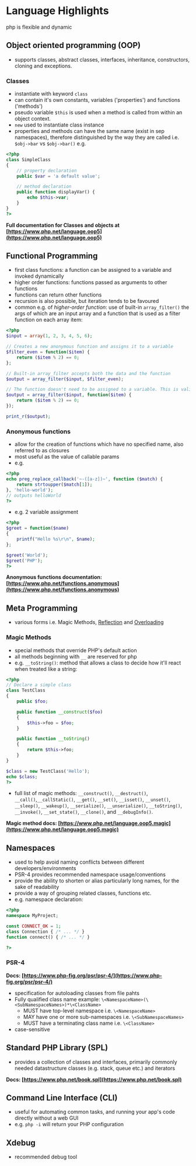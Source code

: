 <!-- Based on notes taken from php the right way https://phptherightway.com/#language_highlights -->

# Language Highlights

php is flexible and dynamic

## Object oriented programming (OOP)

- supports classes, abstract classes, interfaces, inheritance, constructors, cloning and exceptions.

### Classes

- instantiate with keyword `class`
- can contain it's own constants, variables ('properties') and functions ('methods')
- pseudo variable `$this` is used when a method is called from within an object context.
- `new` used to instantiate class instance
- properties and methods can have the same name (exist in sep namespaces), therefore distinguished by the way they are called i.e. `$obj->bar` vs `$obj->bar()`
e.g.

```php
<?php
class SimpleClass
{
    // property declaration
    public $var = 'a default value';

    // method declaration
    public function displayVar() {
        echo $this->var;
    }
}
?>
```

**Full documentation for Classes and objects at [https://www.php.net/language.oop5](https://www.php.net/language.oop5)**

## Functional Programming

- first class functions: a function can be assigned to  a variable and invoked dynamically
- higher order functions: functions passed as arguments to other functions
- functions can return other functions
- recursion is also possible, but iteration tends to be favoured
- common e.g. of *higher-order function*: use of built-in `array_filter()` the args of which are an input array and a function that is used as a filter function on each array item:

```php
<?php
$input = array(1, 2, 3, 4, 5, 6);

// Creates a new anonymous function and assigns it to a variable
$filter_even = function($item) {
    return ($item % 2) == 0;
};

// Built-in array_filter accepts both the data and the function
$output = array_filter($input, $filter_even);

// The function doesn't need to be assigned to a variable. This is valid too:
$output = array_filter($input, function($item) {
    return ($item % 2) == 0;
});

print_r($output);
```

### Anonymous functions

- allow for the creation of functions which have no specified name, also referred to as closures
- most useful as the value of callable params
- e.g.

```php
<?php
echo preg_replace_callback('~-([a-z])~', function ($match) {
    return strtoupper($match[1]);
}, 'hello-world');
// outputs helloWorld
?>
```

- e.g. 2 variable assignment

```php
<?php
$greet = function($name)
{
    printf("Hello %s\r\n", $name);
};

$greet('World');
$greet('PHP');
?>
```

**Anonymous functions documentation: [https://www.php.net/functions.anonymous](https://www.php.net/functions.anonymous)**

## Meta Programming

- various forms i.e. Magic Methods, [Reflection](https://www.php.net/intro.reflection) and [Overloading](https://www.php.net/language.oop5.overloading)

### Magic Methods

- special methods that override PHP's default action
- all methods beginning with `__` are reserved for php
- e.g. `__toString()`: method that allows a class to decide how it'll react when treated like a string:

```php
<?php
// Declare a simple class
class TestClass
{
    public $foo;

    public function __construct($foo)
    {
        $this->foo = $foo;
    }

    public function __toString()
    {
        return $this->foo;
    }
}

$class = new TestClass('Hello');
echo $class;
?>
```

- full list of magic methods: `__construct()`, `__destruct()`, `__call()`,`__callStatic()`, `__get()`, `__set()`, `__isset()`, `__unset()`, `__sleep()`, `__wakeup()`, `__serialize()`, `__unserialize()`, `__toString()`, `__invoke()`, `__set_state()`, `__clone()`, and `__debugInfo()`.

**Magic method docs: [https://www.php.net/language.oop5.magic](https://www.php.net/language.oop5.magic)**

## Namespaces

- used to help avoid naming conflicts between different developers/environments
- PSR-4 provides recommended namespace usage/conventions
- provide the ability to shorten or alias particularly long names, for the sake of readability
- provide a way of grouping related classes, functions etc.
- e.g. namespace declaration:

```php
<?php
namespace MyProject;

const CONNECT_OK = 1;
class Connection { /* ... */ }
function connect() { /* ... */ }

?>
```

### PSR-4

**Docs: [https://www.php-fig.org/psr/psr-4/](https://www.php-fig.org/psr/psr-4/)**

- specification for autoloading classes from file pahts
- Fully qualified class name example: `\<NamespaceName>(\<SubNamespaceNames>)*\<ClassName>`
  - MUST have top-level namespace i.e. `\<NamespaceName>`
  - MAY have one or more sub-namespaces i.e. `\<SubNamespaceNames>`
  - MUST have a terminating class name i.e. `\<ClassName>`
- case-sensitive

## Standard PHP Library (SPL)

- provides a collection of classes and interfaces, primarily commonly needed datastructure classes (e.g. stack, queue etc.) and iterators

**Docs: [https://www.php.net/book.spl](https://www.php.net/book.spl)**

## Command Line Interface (CLI)

- useful for automating common tasks, and running your app's code directly without a web GUI
- e.g. `php -i` will return your PHP configuration

## Xdebug

- recommended debug tool
<!-- todo: add Xdebug installation/config guidelines -->
